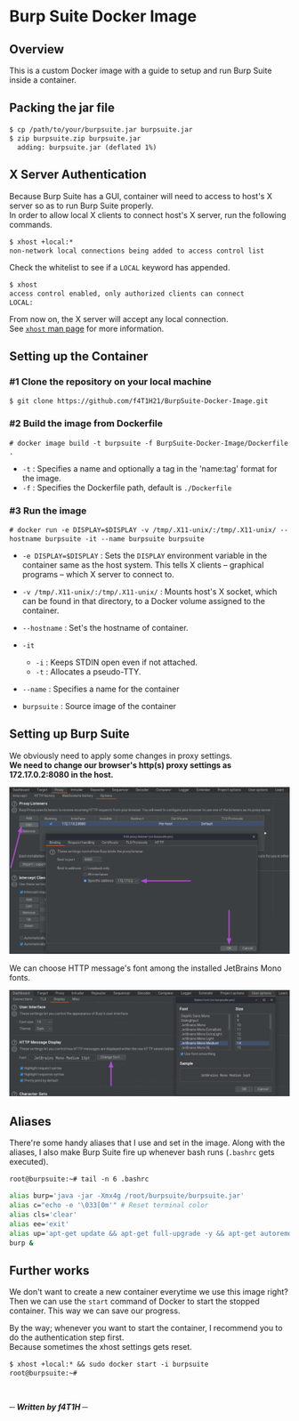 # Burp Suite Docker Image
## Overview
This is a custom Docker image with a guide to setup and run Burp Suite inside a container. 

## Packing the jar file
```console
$ cp /path/to/your/burpsuite.jar burpsuite.jar
$ zip burpsuite.zip burpsuite.jar 
  adding: burpsuite.jar (deflated 1%)
```
## X Server Authentication
Because Burp Suite has a GUI, container will need to access to host's X server so as to run Burp Suite properly.<br/>
In order to allow local X clients to connect host's X server, run the following commands.

```console
$ xhost +local:*
non-network local connections being added to access control list
```

Check the whitelist to see if a `LOCAL` keyword has appended.

```console
$ xhost
access control enabled, only authorized clients can connect
LOCAL:
```

From now on, the X server will accept any local connection.<br/>
See [`xhost` man page](https://linux.die.net/man/1/xhost) for more information.

## Setting up the Container
### #1 Clone the repository on your local machine
```console
$ git clone https://github.com/f4T1H21/BurpSuite-Docker-Image.git
```

### #2 Build the image from Dockerfile

```console
# docker image build -t burpsuite -f BurpSuite-Docker-Image/Dockerfile .
```

- `-t` : Specifies a name and optionally a tag in the 'name:tag' format for the image.
- `-f` : Specifies the Dockerfile path, default is `./Dockerfile`

### #3 Run the image
```console
# docker run -e DISPLAY=$DISPLAY -v /tmp/.X11-unix/:/tmp/.X11-unix/ --hostname burpsuite -it --name burpsuite burpsuite
```
- `-e DISPLAY=$DISPLAY` : Sets the `DISPLAY` environment variable in the container same as the host system. This tells X clients – graphical programs – which X server to connect to.

- `-v /tmp/.X11-unix/:/tmp/.X11-unix/` : Mounts host's X socket, which can be found in that directory, to a Docker volume assigned to the container.

- `--hostname` : Set's the hostname of container.

- `-it`
    - `-i` : Keeps STDIN open even if not attached.
    - `-t` : Allocates a pseudo-TTY.

- `--name` : Specifies a name for the container

- `burpsuite` : Source image of the container

## Setting up Burp Suite
We obviously need to apply some changes in proxy settings.<br/>
__We need to change our browser's http(s) proxy settings as 172.17.0.2:8080 in the host.__

![proxy](img/proxy.png)

We can choose HTTP message's font among the installed JetBrains Mono fonts.

![fonts](img/fonts.png)

## Aliases
There're some handy aliases that I use and set in the image.
Along with the aliases, I also make Burp Suite fire up whenever bash runs (`.bashrc` gets executed). 
```console
root@burpsuite:~# tail -n 6 .bashrc 
```
```bash
alias burp='java -jar -Xmx4g /root/burpsuite/burpsuite.jar'
alias c="echo -e '\033[0m'" # Reset terminal color
alias cls='clear'
alias ee='exit'
alias up='apt-get update && apt-get full-upgrade -y && apt-get autoremove -y && apt-get autoclean && apt-get clean'
burp &
```

## Further works
We don't want to create a new container everytime we use this image right?<br/>
Then we can use the `start` command of Docker to start the stopped container. This way we can save our progress.

By the way; whenever you want to start the container, I recommend you to do the authentication step first.<br/>
Because sometimes the xhost settings gets reset.

```console
$ xhost +local:* && sudo docker start -i burpsuite
root@burpsuite:~#
```
<br/>

___─ Written by f4T1H ─___

